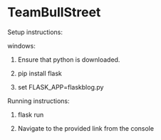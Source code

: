 # TeamBullStreet

Setup instructions:

windows:

1) Ensure that python is downloaded.

2) pip install flask

3) set FLASK_APP=flaskblog.py


Running instructions:

1) flask run

2) Navigate to the provided link from the console
